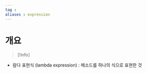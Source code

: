 ```yaml
---
tag : 
aliases : expression
---
```


# 개요
>[!info]

- 람다 표현식 (lambda expression) : 메소드를 하나의 식으로 표현한 것